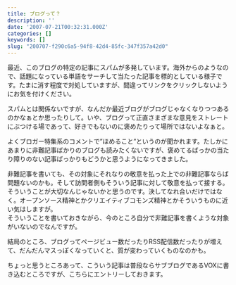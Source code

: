 ```yaml
---
title: ブログって？
description: ''
date: '2007-07-21T00:32:31.000Z'
categories: []
keywords: []
slug: "200707-f290c6a5-94f8-42d4-85fc-347f357a42d0"
---
```

最近、このブログの特定の記事にスパムが多発しています。海外からのようなので、話題になっている単語をサーチして当たった記事を標的としている様子です。たまに消す程度で対処していますが、間違ってリンクをクリックしないようにお気を付けください。

スパムとは関係ないですが、なんだか最近ブログがブログじゃなくなりつつあるのかなぁとか思ったりして。いや、ブログって正直さまざまな意見をストレートにぶつける場であって、好きでもないのに褒めたりって場所ではないよなぁと。

よくブロガー特集系のコメントで”ほめること”というのが聞かれます。たしかにあまりに非難記事ばかりのブログも読みたくないですが、褒めてるばっかの当たり障りのない記事ばっかりもどうかと思うようになってきました。

非難記事を書いても、その対象にそれなりの敬意を払った上での非難記事ならば問題ないのかも。そして訪問者側もそういう記事に対して敬意を払って接する。そういうことが大切なんじゃないかと思うのです。決してなれ合いだけではなく。オープンソース精神とかクリエイティブコモンズ精神とかそういうものに近い気はしますが。  
そういうことを書いておきながら、今のところ自分で非難記事を書くような対象がいないのでなんですが。

結局のところ、ブログってページビュー数だったりRSS配信数だったりが増えて、だんだんマスっぽくなっていくと、質が変わっていくものなのかも。

ちょっと思うところあって、こういう記事は普段ならサブブログであるVOXに書き込むところですが、こちらにエントリーしておきます。